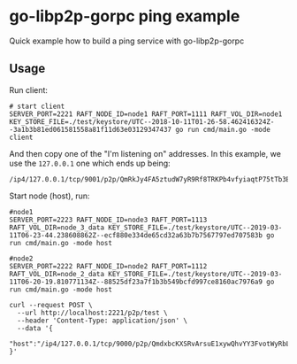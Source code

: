# go-libp2p-gorpc ping example

Quick example how to build a ping service with go-libp2p-gorpc

## Usage

Run client:

```shell
# start client
SERVER_PORT=2221 RAFT_NODE_ID=node1 RAFT_PORT=1111 RAFT_VOL_DIR=node1 KEY_STORE_FILE=./test/keystore/UTC--2018-10-11T01-26-58.462416324Z--3a1b3b81ed061581558a81f11d63e03129347437 go run cmd/main.go -mode client
```

And then copy one of the "I'm listening on" addresses. In this example, we use
the `127.0.0.1` one which ends up being:

```
/ip4/127.0.0.1/tcp/9001/p2p/QmRkJy4FA5ztudW7yR9Rf8TRKPb4vfyiaqtP75tTb3B36B
```

Start node (host), run:

```shell
#node1
SERVER_PORT=2223 RAFT_NODE_ID=node3 RAFT_PORT=1113 RAFT_VOL_DIR=node_3_data KEY_STORE_FILE=./test/keystore/UTC--2019-03-11T06-23-44.238608862Z--ecf880e334de65cd32a63b7b7567797ed707583b go run cmd/main.go -mode host
```

```shell
#node2
SERVER_PORT=2222 RAFT_NODE_ID=node2 RAFT_PORT=1112 RAFT_VOL_DIR=node_2_data KEY_STORE_FILE=./test/keystore/UTC--2019-03-11T06-20-19.810771134Z--88525df23a7f1b3b549bcfd997ce8160ac7976a9 go run cmd/main.go -mode host
```


```shell
curl --request POST \
  --url http://localhost:2221/p2p/test \
  --header 'Content-Type: application/json' \
  --data '{
	"host":"/ip4/127.0.0.1/tcp/9000/p2p/QmdxbcKXSRvArsuE1xywQhvYY3FvotWyRbLGVdyPChHX4F"
}'
```
